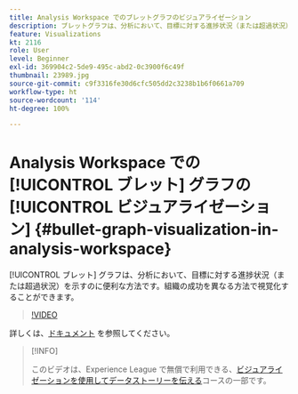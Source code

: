 ```yaml
---
title: Analysis Workspace でのブレットグラフのビジュアライゼーション
description: ブレットグラフは、分析において、目標に対する進捗状況（または超過状況）を示すのに便利な方法です。組織の成功を異なる方法で視覚化することができます。
feature: Visualizations
kt: 2116
role: User
level: Beginner
exl-id: 369904c2-5de9-495c-abd2-0c3900f6c49f
thumbnail: 23989.jpg
source-git-commit: c9f3316fe30d6cfc505dd2c3238b1b6f0661a709
workflow-type: ht
source-wordcount: '114'
ht-degree: 100%

---
```


# Analysis Workspace での [!UICONTROL ブレット] グラフの [!UICONTROL ビジュアライゼーション] {#bullet-graph-visualization-in-analysis-workspace}

[!UICONTROL ブレット] グラフは、分析において、目標に対する進捗状況（または超過状況）を示すのに便利な方法です。組織の成功を異なる方法で視覚化することができます。

>[!VIDEO](https://video.tv.adobe.com/v/23989/?quality=12)

詳しくは、[ドキュメント](https://experienceleague.adobe.com/docs/analytics/analyze/analysis-workspace/visualizations/bullet-graph.html?lang=ja) を参照してください。

>[!INFO]
>
> このビデオは、Experience League で無償で利用できる、[ビジュアライゼーションを使用してデータストーリーを伝える](https://experienceleague.adobe.com/?recommended=Analytics-U-1-2021.1.visualizations&amp;lang=ja)コースの一部です。
